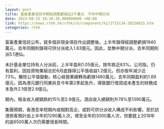 ```yaml
---
layout: post
title: 富豪產業信託中期經調整虧損近2千萬元　不作中期分派
date: 2023-08-25 18:36:38.000000000 +08:00
link: https://news.rthk.hk/rthk/ch/component/k2/1715134-20230825.htm
categories: rthk
---
```


富豪產業信託公布，就多個非現金項目作出調整後，上半年錄得經調整虧損1940萬元，去年同期則錄得可供分派收入1.83億元。因此，並無中期分派，去年同期則派5.1港仙。

未計基金單位持有人分派前，上半年盈利1.05億元，按年跌近83%。公司指，仍有盈利，因投資物業組合於6月底錄得公平值收益1.2億元，但亦按年減少近73%。撇除公平值變動，核心經營業績轉為虧損1480萬元，去年同期盈利約1.69億元，因為港元銀行同業拆息今年第2季起急升，導致銀行借貸成本產生的財務成本急升2.1倍至2.6億元。

期內，租金收入總額跌約15%至2.9億元，酒店收入總額則升78%至1390萬元。

集團預期，香港息率短期內或相對高企，或對可供分派收入構成不利影響。至於訪港旅客預計由上半年的1290萬人次，增至全年的3000萬人次，但要趕上2018年的逾6500萬人次仍需要很長時間。
